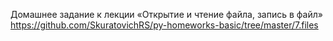 Домашнее задание к лекции «Открытие и чтение файла, запись в файл» 
https://github.com/SkuratovichRS/py-homeworks-basic/tree/master/7.files
